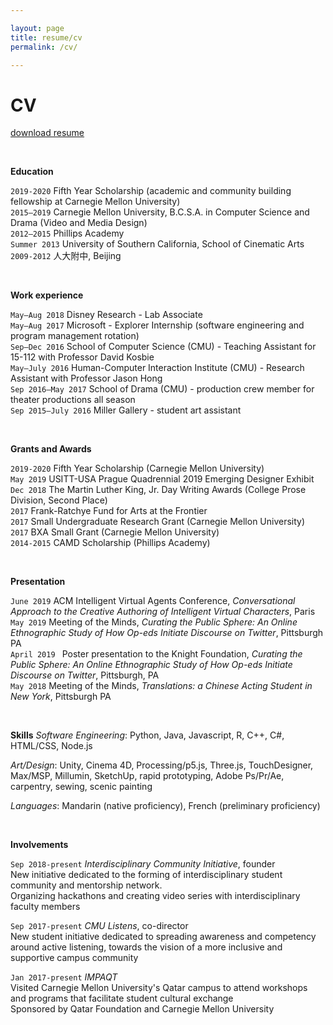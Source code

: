 ```yaml
---

layout: page
title: resume/cv
permalink: /cv/

---
```


# CV

[download resume](/assets/xinyiwang_resume_09092019.pdf)

<br>

**Education**

`2019-2020` Fifth Year Scholarship (academic and community building fellowship at Carnegie Mellon University)  
`2015–2019` Carnegie Mellon University, B.C.S.A. in Computer Science and Drama (Video and Media Design)  
`2012–2015` Phillips Academy  
`Summer 2013` University of Southern California, School of Cinematic Arts  
`2009-2012` 人大附中, Beijing

<br>

**Work experience**

`May–Aug 2018` Disney Research - Lab Associate  
`May–Aug 2017` Microsoft - Explorer Internship (software engineering and program management rotation)  
`Sep–Dec 2016` School of Computer Science (CMU) - Teaching Assistant for 15-112 with Professor David Kosbie  
`May–July 2016` Human-Computer Interaction Institute (CMU) - Research Assistant with Professor Jason Hong  
`Sep 2016–May 2017` School of Drama (CMU) - production crew member for theater productions all season  
`Sep 2015–July 2016` Miller Gallery - student art assistant  

<br>


**Grants and Awards**

`2019-2020` Fifth Year Scholarship (Carnegie Mellon University)  
`May 2019` USITT-USA Prague Quadrennial 2019 Emerging Designer Exhibit  
`Dec 2018` The Martin Luther King, Jr. Day Writing Awards (College Prose Division, Second Place)  
`2017` Frank-Ratchye Fund for Arts at the Frontier  
`2017` Small Undergraduate Research Grant (Carnegie Mellon University)  
`2017` BXA Small Grant (Carnegie Mellon University)  
`2014-2015` CAMD Scholarship (Phillips Academy)  

<br>


**Presentation**

`June 2019` ACM Intelligent Virtual Agents Conference, *Conversational Approach to the Creative Authoring of Intelligent Virtual Characters*, Paris  
`May 2019` Meeting of the Minds, *Curating the Public Sphere: An Online
Ethnographic Study of How Op-eds Initiate Discourse on Twitter*, Pittsburgh PA  
`April 2019 ` Poster presentation to the Knight Foundation, *Curating the Public Sphere: An Online Ethnographic Study of How Op-eds Initiate Discourse on Twitter*, Pittsburgh, PA  
`May 2018` Meeting of the Minds, *Translations: a Chinese Acting Student in New York*, Pittsburgh PA

<br>


**Skills**
*Software Engineering*: Python, Java, Javascript, R, C++, C#, HTML/CSS, Node.js

*Art/Design*: Unity, Cinema 4D, Processing/p5.js, Three.js, TouchDesigner, Max/MSP, Millumin, SketchUp, rapid prototyping, Adobe Ps/Pr/Ae, carpentry, sewing, scenic painting

*Languages*: Mandarin (native proficiency), French (preliminary proficiency)

<br>


**Involvements**

`Sep 2018-present` *Interdisciplinary Community Initiative*, founder  
New initiative dedicated to the forming of interdisciplinary student community and mentorship network.  
Organizing hackathons and creating video series with interdisciplinary faculty members

`Sep 2017-present` *CMU Listens*, co-director  
New student initiative dedicated to spreading awareness and competency around active listening, towards the vision of a more inclusive and supportive campus community 

`Jan 2017-present` *IMPAQT*  
Visited Carnegie Mellon University's Qatar campus to attend workshops and programs that facilitate student cultural exchange  
Sponsored by Qatar Foundation and Carnegie Mellon University